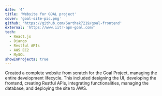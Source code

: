 ```yaml
---
date: '4'
title: 'Website for GOAL project'
cover: 'goal-site-pic.png'
github: 'https://github.com/Sarthak7219/goal-frontend'
external: 'https://www.iitr-apn-goal.com/'
tech:
  - React.js
  - Django
  - Restful APIs
  - AWS EC2
  - MySQL
showInProjects: true
---
```


Created a complete website from scratch for the Goal Project, managing the entire development lifecycle. This included designing the UI, developing the frontend, creating Restful APIs, integrating functionalities, managing the database, and deploying the site to AWS.
